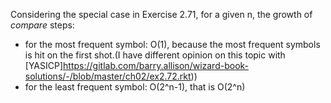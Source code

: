 Considering the special case in Exercise 2.71, for a given n, the growth of *compare* steps:
- for the most frequent symbol: O(1), because the most frequent symbols is hit on the first shot.(I have different opinion on this topic with [YASICP]https://gitlab.com/barry.allison/wizard-book-solutions/-/blob/master/ch02/ex2.72.rkt))
- for the least frequent symbol: O(2^n-1), that is O(2^n)
